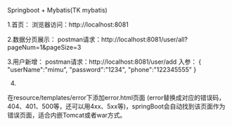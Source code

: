 Springboot + Mybatis(TK mybatis)

1.首页：
浏览器访问：http://localhost:8081

2.数据分页展示：
postman请求：http://localhost:8081/user/all?pageNum=1&pageSize=3

3.用户新增：
postman请求：http://localhost:8081/user/add
入参：
{
	"userName":"mimu",
	"password":"1234",
	"phone":"122345555"
}

4.
在resource/templates/error下添加error.html页面
(error替换成对应的错误码，404、401、500等，还可以用4xx、5xx等)，springBoot会自动找到该页面作为错误页面，适合内嵌Tomcat或者war方式。

